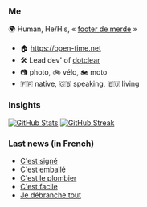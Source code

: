 ### Me

🌍 Human, He/His, « [footer de merde](https://open-time.net/post/2013/07/17/La-veritable-histoire-du-Footer-de-merde-) » 
* 🏠 https://open-time.net 
* 🛠️ Lead dev' of [dotclear](https://git.dotclear.org/dev/dotclear)
* 📷 photo, 🚲 vélo, 🏍️ moto 
* 🇫🇷 native, 🇬🇧 speaking, 🇪🇺 living

### Insights

[![GitHub Stats](https://github-readme-stats.vercel.app/api?username=franck-paul)](https://github.com/franck-paul)
[![GitHub Streak](https://github-readme-streak-stats.herokuapp.com?user=franck-paul)](https://git.io/streak-stats)

### Last news (in French)

<!-- BLOG-POST-LIST:START -->
- [C&#39;est signé](https://open-time.net/post/2023/03/31/C-est-signe)
- [C&#39;est emballé](https://open-time.net/post/2023/03/30/C-est-emballe)
- [C&#39;est le plombier](https://open-time.net/post/2023/03/29/C-est-le-plombier)
- [C&#39;est facile](https://open-time.net/post/2023/03/28/C-est-facile)
- [Je débranche tout](https://open-time.net/post/2023/03/27/Je-debranche-tout)
<!-- BLOG-POST-LIST:END -->
